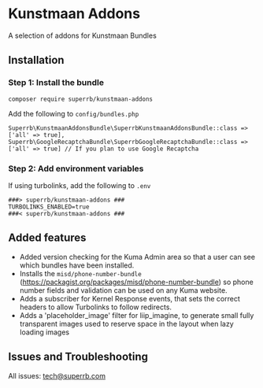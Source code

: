 # Kunstmaan Addons

A selection of addons for Kunstmaan Bundles

## Installation

### Step 1: Install the bundle

```
composer require superrb/kunstmaan-addons
```

Add the following to `config/bundles.php`
```
Superrb\KunstmaanAddonsBundle\SuperrbKunstmaanAddonsBundle::class => ['all' => true],
Superrb\GoogleRecaptchaBundle\SuperrbGoogleRecaptchaBundle::class => ['all' => true] // If you plan to use Google Recaptcha
```

### Step 2: Add environment variables

If using turbolinks, add the following to `.env`

```dotenv
###> superrb/kunstmaan-addons ###
TURBOLINKS_ENABLED=true
###< superrb/kunstmaan-addons ###
```

## Added features

- Added version checking for the Kuma Admin area so that a user can see which bundles have been installed.
- Installs the `misd/phone-number-bundle` (https://packagist.org/packages/misd/phone-number-bundle) so phone number fields and validation can be used on any Kuma website.
- Adds a subscriber for Kernel Response events, that sets the correct headers to allow Turbolinks to follow redirects.
- Adds a 'placeholder_image' filter for liip_imagine, to generate small fully transparent images used to reserve space in the layout when lazy loading images

## Issues and Troubleshooting
All issues: tech@superrb.com

